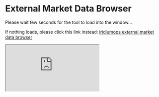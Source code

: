 # External Market Data Browser

Please wait few seconds for the tool to load into the window...

If nothing loads, please click this link instead: <a href="https://iridiumops.alwaysdata.net/market/">iridiumops external market data browser</a>

<iframe src="https://iridiumops.alwaysdata.net/market/" id="iframe" class="iframe_full" style="" allow="clipboard-write self https://iridiumops.alwaysdata.net/market/">Iframe page failed to load. Please open the page directly <a href="https://iridiumops.alwaysdata.net/market/">iridiumops external market data browser</a></iframe>